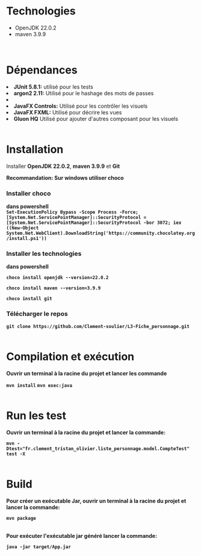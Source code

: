 <h1>Technologies</h1>
<ul>
    <li>OpenJDK 22.0.2</li>
    <li>maven 3.9.9</li>
</ul>
<br>
    <h1>Dépendances</h1>
    <li><b>JUnit 5.8.1:</b> utilisé pour les tests</li>
    <li><b>argon2 2.11:</b> Utilisé pour le hashage des mots de passes</li>
    <li></li>
    <li><b>JavaFX Controls:</b> Utilisé pour les contrôler les visuels</li>
    <li><b>JavaFX FXML:</b> Utilisé pour décrire les vues</li>
    <li><b>Gluon HQ</b> Utilisé pour ajouter d'autres composant pour les visuels</li>
</ul>
<br>
<h1>Installation</h1>
<p>Installer <b>OpenJDK 22.0.2</b>, <b>maven 3.9.9</b> et <b>Git</b</p>
<p><b>Recommandation:</b> Sur windows utiliser choco</p>
<h3>Installer choco</h3>
dans powershell<br>
<code>Set-ExecutionPolicy Bypass -Scope Process -Force; [System.Net.ServicePointManager]::SecurityProtocol = [System.Net.ServicePointManager]::SecurityProtocol -bor 3072; iex ((New-Object System.Net.WebClient).DownloadString('https://community.chocolatey.org/install.ps1'))</code>

<h3>Installer les technologies</h3>
dans powershell<br>
<code>
choco install openjdk --version=22.0.2<br>
choco install maven --version=3.9.9<br>
choco install git
</code>

<h3>Télécharger le repos</h3>
<code>git clone https://github.com/Clement-soulier/L3-Fiche_personnage.git</code>
<br>
<br>
<h1>Compilation et exécution</h1>
<p>Ouvrir un terminal à la racine du projet et lancer les commande</p>
<code>mvn install</code>
<code>mvn exec:java</code>
<br>
<br>
<h1>Run les test</h1>
<p>Ouvrir un terminal à la racine du projet et lancer la commande:</p>
<code>mvn -Dtest="fr.clement_tristan_olivier.liste_personnage.model.CompteTest" test -X</code>
<br>
<br>
<h1>Build</h1>
<p>Pour créer un exécutable Jar, ouvrir un terminal à la racine du projet et lancer la commande:</p>
<code>mvn package</code>
<br>
<br>
<p>Pour exécuter l'exécutable jar généré lancer la commande:</p>
<code>java -jar target/App.jar</code>